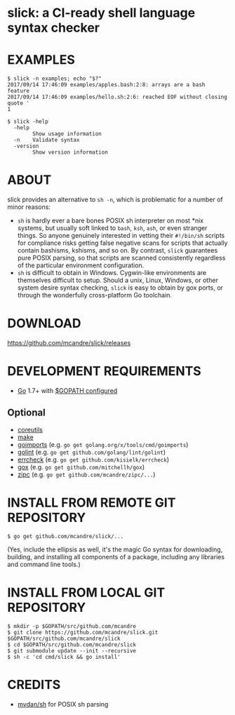 # slick: a CI-ready shell language syntax checker

# EXAMPLES

```console
$ slick -n examples; echo "$?"
2017/09/14 17:46:09 examples/apples.bash:2:8: arrays are a bash feature
2017/09/14 17:46:09 examples/hello.sh:2:6: reached EOF without closing quote '
1

$ slick -help
  -help
        Show usage information
  -n    Validate syntax
  -version
        Show version information
```

# ABOUT

slick provides an alternative to `sh -n`, which is problematic for a number of minor reasons:

* `sh` is hardly ever a bare bones POSIX sh interpreter on most *nix systems, but usually soft linked to `bash`, `ksh`, `ash`, or even stranger things. So anyone genuinely interested in vetting their `#!/bin/sh` scripts for compliance risks getting false negative scans for scripts that actually contain bashisms, kshisms, and so on. By contrast, `slick` guarantees pure POSIX parsing, so that scripts are scanned consistently regardless of the particular environment configuration.
* `sh` is difficult to obtain in Windows. Cygwin-like environments are themselves difficult to setup. Should a unix, Linux, Windows, or other system desire syntax checking, `slick` is easy to obtain by gox ports, or through the wonderfully cross-platform Go toolchain.

# DOWNLOAD

https://github.com/mcandre/slick/releases

# DEVELOPMENT REQUIREMENTS

* [Go](https://golang.org) 1.7+ with [$GOPATH configured](https://gist.github.com/mcandre/ef73fb77a825bd153b7836ddbd9a6ddc)

## Optional

* [coreutils](https://www.gnu.org/software/coreutils/coreutils.html)
* [make](https://www.gnu.org/software/make/)
* [goimports](https://godoc.org/golang.org/x/tools/cmd/goimports) (e.g. `go get golang.org/x/tools/cmd/goimports`)
* [golint](https://github.com/golang/lint) (e.g. `go get github.com/golang/lint/golint`)
* [errcheck](https://github.com/kisielk/errcheck) (e.g. `go get github.com/kisielk/errcheck`)
* [gox](https://github.com/mitchellh/gox) (e.g. `go get github.com/mitchellh/gox`)
* [zipc](https://github.com/mcandre/zipc) (e.g. `go get github.com/mcandre/zipc/...`)

# INSTALL FROM REMOTE GIT REPOSITORY

```
$ go get github.com/mcandre/slick/...
```

(Yes, include the ellipsis as well, it's the magic Go syntax for downloading, building, and installing all components of a package, including any libraries and command line tools.)

# INSTALL FROM LOCAL GIT REPOSITORY

```
$ mkdir -p $GOPATH/src/github.com/mcandre
$ git clone https://github.com/mcandre/slick.git $GOPATH/src/github.com/mcandre/slick
$ cd $GOPATH/src/github.com/mcandre/slick
$ git submodule update --init --recursive
$ sh -c 'cd cmd/slick && go install'
```

# CREDITS

* [mvdan/sh](https://github.com/mvdan/sh) for POSIX sh parsing
